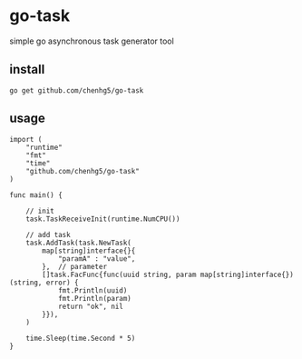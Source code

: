 # go-task

simple go asynchronous task generator tool

## install

```
go get github.com/chenhg5/go-task
```

## usage

```
import (
	"runtime"
	"fmt"
	"time"
	"github.com/chenhg5/go-task"
)

func main() {

	// init
	task.TaskReceiveInit(runtime.NumCPU())

	// add task
	task.AddTask(task.NewTask(
		map[string]interface{}{
            "paramA" : "value",
        },  // parameter
		[]task.FacFunc{func(uuid string, param map[string]interface{}) (string, error) {
			fmt.Println(uuid)
			fmt.Println(param)
			return "ok", nil
		}}),
	)

	time.Sleep(time.Second * 5)
}
```